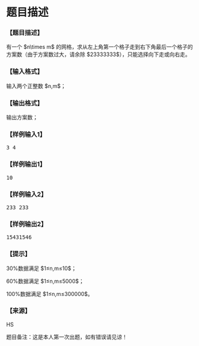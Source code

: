 # 题目描述


<h3>
【题目描述】
</h3>
<p>
有一个 $n\times m$ 的网格，求从左上角第一个格子走到右下角最后一个格子的方案数（由于方案数过大，请余除 $23333333$），只能选择向下走或向右走。
</p>
<h3>
【输入格式】
</h3>
<p>
输入两个正整数 $n,m$；
</p>
<h3>
【输出格式】
</h3>
<p>
输出方案数；
</p>
<h3>
【样例输入1】
</h3>
<pre>3 4</pre>
<h3>
【样例输出1】
</h3>
<pre>10
</pre>
<h3>
【样例输入2】
</h3>
<pre>233 233</pre>
<h3>
【样例输出2】
</h3>
<pre>15431546
</pre>
<h3>
【提示】
</h3>
<p>
30%数据满足 $1≤n,m≤10$；
</p>
<p>
60%数据满足 $1≤n,m≤5000$；
</p>
<p>
100%数据满足 $1≤n,m≤300000$。
</p>
<h3>
【来源】
</h3>
<p>
HS
</p>
<p>
题目备注：这是本人第一次出题，如有错误请见谅！
</p>
